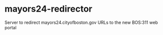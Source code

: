 # mayors24-redirector
Server to redirect mayors24.cityofboston.gov URLs to the new BOS:311 web portal
